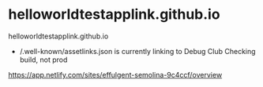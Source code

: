 # helloworldtestapplink.github.io
helloworldtestapplink.github.io


* /.well-known/assetlinks.json is currently linking to Debug Club Checking build, not prod

https://app.netlify.com/sites/effulgent-semolina-9c4ccf/overview
